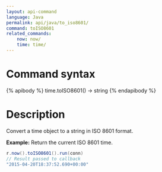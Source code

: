 ```yaml
---
layout: api-command
language: Java
permalink: api/java/to_iso8601/
command: toISO8601
related_commands:
    now: now/
    time: time/
---
```


# Command syntax #

{% apibody %}
time.toISO8601() &rarr; string
{% endapibody %}

# Description #

Convert a time object to a string in ISO 8601 format.

__Example:__ Return the current ISO 8601 time.

```java
r.now().toISO8601().run(conn)
// Result passed to callback
"2015-04-20T18:37:52.690+00:00"
```

